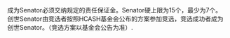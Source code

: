 成为Senator必须交纳规定的责任保证金。Senator硬上限为15个，最少为7个。
创世Senator由竞选者按照HCASH基金会公布的方案参加竞选，竞选成功者成为创世Senator。（竞选方案以基金会公告为准）.

